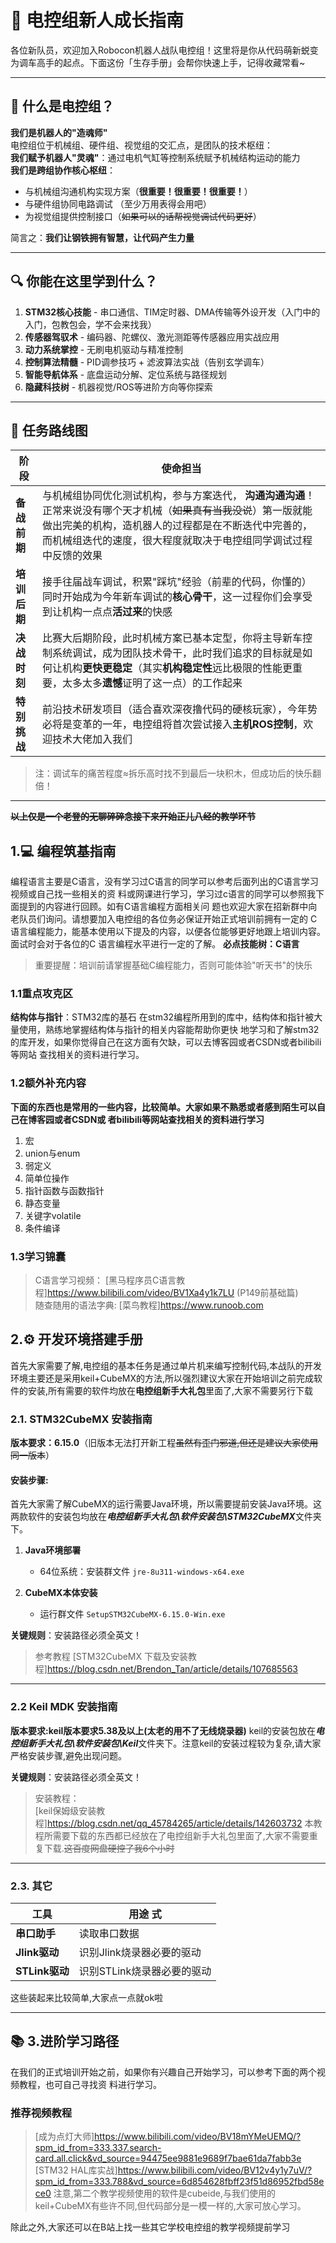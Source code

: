 # 🤖 电控组新人成长指南  

各位新队员，欢迎加入Robocon机器人战队电控组！这里将是你从代码萌新蜕变为调车高手的起点。下面这份「生存手册」会帮你快速上手，记得收藏常看~  

---

## 🔌 什么是电控组？  

**我们是机器人的"造魂师"**  
电控组位于机械组、硬件组、视觉组的交汇点，是团队的技术枢纽：  
**我们赋予机器人"灵魂"**：通过电机气缸等控制系统赋予机械结构运动的能力  
**我们是跨组协作核心枢纽**：  
  - 与机械组沟通机构实现方案（**很重要！很重要！很重要！**）  
  - 与硬件组协同电路调试 （至少万用表得会用吧） 
  - 为视觉组提供控制接口（~~如果可以的话帮视觉调试代码更好~~）  


简言之：**我们让钢铁拥有智慧，让代码产生力量**  

---

## 🔍 你能在这里学到什么？  

1. **STM32核心技能** - 串口通信、TIM定时器、DMA传输等外设开发（入门中的入门，包教包会，学不会来找我）  
2. **传感器驾驭术** - 编码器、陀螺仪、激光测距等传感器应用实战应用  
3. **动力系统掌控** - 无刷电机驱动与精准控制  
4. **控制算法精髓** - PID调参技巧 + 滤波算法实战（告别玄学调车）  
5. **智能导航体系** - 底盘运动分解、定位系统与路径规划  
6. **隐藏科技树** - 机器视觉/ROS等进阶方向等你探索  

---

## 📅 任务路线图  

| 阶段       | 使命担当                                                                 |
|------------|--------------------------------------------------------------------------|
| **备战前期** | 与机械组协同优化测试机构，参与方案迭代， **沟通沟通沟通**！正常来说没有哪个天才机械（~~如果真有当我没说~~）第一版就能做出完美的机构，造机器人的过程都是在不断迭代中完善的，而机械组迭代的速度，很大程度就取决于电控组同学调试过程中反馈的效果|
| **培训后期** | 接手往届战车调试，积累"踩坑"经验（前辈的代码，你懂的）同时开始成为今年新车调试的**核心骨干**，这一过程你们会享受到让机构一点点**活过来**的快感                     |
| **决战时刻** | 比赛大后期阶段，此时机械方案已基本定型，你将主导新车控制系统调试，成为团队技术骨干，此时我们追求的目标就是如何让机构**更快更稳定**（其实**机构稳定性**远比极限的性能更重要，太多太多**遗憾**证明了这一点）的工作起来                       |
| **特别挑战** | 前沿技术研发项目（适合喜欢深夜撸代码的硬核玩家），今年势必将是变革的一年，电控组将首次尝试接入**主机ROS控制**，欢迎技术大佬加入我们                          |

> 注：调试车的痛苦程度≈拆乐高时找不到最后一块积木，但成功后的快乐翻倍！

---
**~~以上仅是一个老登的无聊碎碎念接下来开始正儿八经的教学环节~~**
## 1.💻 编程筑基指南  
编程语言主要是C语言，没有学习过C语言的同学可以参考后面列出的C语言学习视频或自己找一些相关的资
料或网课进行学习，学习过c语言的同学可以参照我下面提到的内容进行回顾。如有C语言编程方面相关问
题也欢迎大家在招新群中向老队员们询问。请想要加入电控组的各位务必保证开始正式培训前拥有一定的
C语言编程能力，能基本使用以下提及的内容，以便各位能够更好地跟上培训内容。面试时会对于各位的C
语言编程水平进行一定的了解。
**必点技能树：C语言**  
> 重要提醒：培训前请掌握基础C编程能力，否则可能体验"听天书"的快乐  

### 1.1重点攻克区 
**结构体与指针**：STM32库的基石
在stm32编程所用到的库中，结构体和指针被大量使用，熟练地掌握结构体与指针的相关内容能帮助你更快
地学习和了解stm32的库开发，如果你觉得自己在这方面有欠缺，可以去博客园或者CSDN或者bilibili等网站
查找相关的资料进行学习。 

### 1.2额外补充内容
**下面的东西也是常用的一些内容，比较简单。大家如果不熟悉或者感到陌生可以自己在博客园或者CSDN或
者bilibili等网站查找相关的资料进行学习**  
1. 宏
2. union与enum
3. 弱定义
4. 简单位操作
5. 指针函数与函数指针
6. 静态变量
7. 关键字volatile
8. 条件编译
### 1.3学习锦囊  

>C语言学习视频：
[黑马程序员C语言教程]https://www.bilibili.com/video/BV1Xa4y1k7LU (P149前基础篇)  
随查随用的语法字典:
[菜鸟教程]https://www.runoob.com   

## 2.⚙️ 开发环境搭建手册  
首先大家需要了解,电控组的基本任务是通过单片机来编写控制代码,本战队的开发环境主要还是采用keil+CubeMX的方法,所以强烈建议大家在开始培训之前完成软件的安装,所有需要的软件均放在**电控组新手大礼包**里面了,大家不需要另行下载
### 2.1. STM32CubeMX 安装指南  
**版本要求：6.15.0**（旧版本无法打开新工程~~虽然有歪门邪道,但还是建议大家使用同一版本~~）  

#### 安装步骤:
首先大家需了解CubeMX的运行需要Java环境，所以需要提前安装Java环境。这两款软件的安装包均放在***电控组新手大礼包\软件安装包\STM32CubeMX***文件夹下。  
1. **Java环境部署**  
   - 64位系统：安装群文件 `jre-8u311-windows-x64.exe`  
    

2. **CubeMX本体安装**  
   - 运行群文件 `SetupSTM32CubeMX-6.15.0-Win.exe` 

 **关键规则**：安装路径必须全英文！  

> 参考教程
[STM32CubeMX 下载及安装教程]https://blog.csdn.net/Brendon_Tan/article/details/107685563
  

---

### 2.2 Keil MDK 安装指南  
**版本要求:keil版本要求5.38及以上(太老的用不了无线烧录器)**
keil的安装包放在***电控组新手大礼包\软件安装包\Keil***文件夹下。注意keil的安装过程较为复杂,请大家严格安装步骤,避免出现问题。

**关键规则**：安装路径必须全英文！
> 安装教程：  
[keil保姆级安装教程]https://blog.csdn.net/qq_45784265/article/details/142603732
本教程所需要下载的东西都已经放在了电控组新手大礼包里面了,大家不需要重复下载.~~这百度网盘硬控了我6个小时~~

---

### 2.3. 其它  
| 工具          | 用途                  式              |  
|---------------|----------------------|
| **串口助手**   | 读取串口数据          |
| **Jlink驱动**    | 识别Jlink烧录器必要的驱动 |         
| **STLink驱动**   | 识别STLink烧录器必要的驱动          |

这些装起来比较简单,大家点一点就ok啦

---

## 📚 3.进阶学习路径  
在我们的正式培训开始之前，如果你有兴趣自己开始学习，可以参考下面的两个视频教程，也可自己寻找资
料进行学习。
###  推荐视频教程  

 >[成为点灯大师]https://www.bilibili.com/video/BV18mYMeUEMQ/?spm_id_from=333.337.search-card.all.click&vd_source=94475ee9881e9689f7bae61da7fabb3e
 [STM32 HAL库实战]https://www.bilibili.com/video/BV12v4y1y7uV/?spm_id_from=333.788&vd_source=6d854628fbff23f51d86952fbd58ece0
 注意,第二个教学视频使用的软件是cubeide,与我们使用的keil+CubeMX有些许不同,但代码部分是一模一样的,大家可放心学习。

除此之外,大家还可以在B站上找一些其它学校电控组的教学视频提前学习